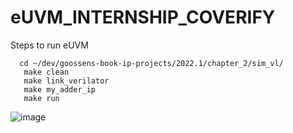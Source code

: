 # eUVM_INTERNSHIP_COVERIFY

Steps to run eUVM
```
  cd ~/dev/goossens-book-ip-projects/2022.1/chapter_2/sim_vl/
   make clean
   make link_verilator
   make my_adder_ip
   make run
```
![image](https://github.com/user-attachments/assets/5f8910cb-46c8-415b-b91f-4c965ef0c26c)
